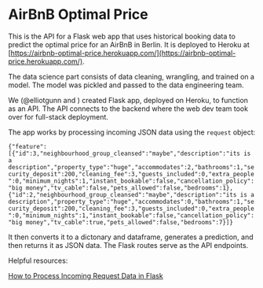 # AirBnB Optimal Price
This is the API for a Flask web app that uses historical booking data to predict the optimal price for an AirBnB in Berlin. It is deployed to Heroku at [https://airbnb-optimal-price.herokuapp.com/](https://airbnb-optimal-price.herokuapp.com/).

The data science part consists of data cleaning, wrangling, and trained on a model. The model was pickled and passed to the data engineering team. 


We (@elliotgunn and ) created Flask app, deployed on Heroku, to function as an API. The API connects to the backend where the web dev team took over for full-stack deployment.

The app works by processing incoming JSON data using the `request` object:

```{"feature":[{"id":3,"neighbourhood_group_cleansed":"maybe","description":"its is a description","property_type":"huge","accommodates":2,"bathrooms":1,"security_deposit":200,"cleaning_fee":3,"guests_included":0,"extra_people":0,"minimum_nights":1,"instant_bookable":false,"cancellation_policy":"big money","tv_cable":false,"pets_allowed":false,"bedrooms":1},{"id":2,"neighbourhood_group_cleansed":"maybe","description":"its is a description","property_type":"huge","accommodates":0,"bathrooms":1,"security_deposit":200,"cleaning_fee":3,"guests_included":0,"extra_people":0,"minimum_nights":1,"instant_bookable":false,"cancellation_policy":"big money","tv_cable":true,"pets_allowed":false,"bedrooms":7}]}```

It then converts it to a dictonary and dataframe, generates a prediction, and then returns it as JSON data. The Flask routes serve as the API endpoints.

Helpful resources:

[How to Process Incoming Request Data in Flask](https://www.youtube.com/watch?v=hAEJajltHxc&amp=&index=129)

